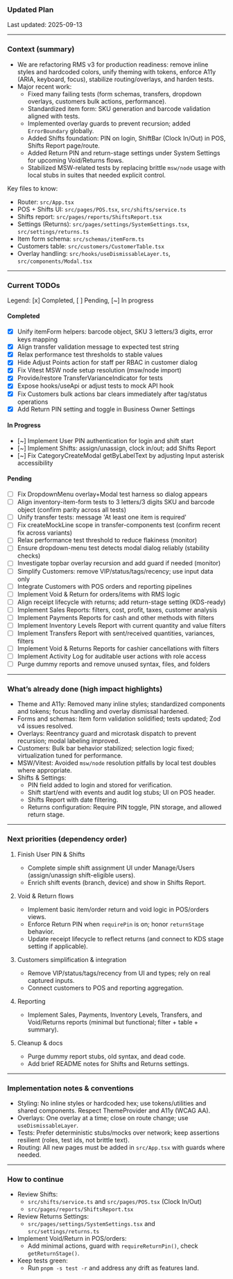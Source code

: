 ### Updated Plan

Last updated: 2025-09-13

---

### Context (summary)

- We are refactoring RMS v3 for production readiness: remove inline styles and hardcoded colors, unify theming with tokens, enforce A11y (ARIA, keyboard, focus), stabilize routing/overlays, and harden tests.
- Major recent work:
  - Fixed many failing tests (form schemas, transfers, dropdown overlays, customers bulk actions, performance).
  - Standardized item form: SKU generation and barcode validation aligned with tests.
  - Implemented overlay guards to prevent recursion; added `ErrorBoundary` globally.
  - Added Shifts foundation: PIN on login, ShiftBar (Clock In/Out) in POS, Shifts Report page/route.
  - Added Return PIN and return-stage settings under System Settings for upcoming Void/Returns flows.
  - Stabilized MSW-related tests by replacing brittle `msw/node` usage with local stubs in suites that needed explicit control.

Key files to know:
- Router: `src/App.tsx`
- POS + Shifts UI: `src/pages/POS.tsx`, `src/shifts/service.ts`
- Shifts report: `src/pages/reports/ShiftsReport.tsx`
- Settings (Returns): `src/pages/settings/SystemSettings.tsx`, `src/settings/returns.ts`
- Item form schema: `src/schemas/itemForm.ts`
- Customers table: `src/customers/CustomerTable.tsx`
- Overlay handling: `src/hooks/useDismissableLayer.ts`, `src/components/Modal.tsx`

---

### Current TODOs

Legend: [x] Completed, [ ] Pending, [~] In progress

#### Completed
- [x] Unify itemForm helpers: barcode object, SKU 3 letters/3 digits, error keys mapping
- [x] Align transfer validation message to expected test string
- [x] Relax performance test thresholds to stable values
- [x] Hide Adjust Points action for staff per RBAC in customer dialog
- [x] Fix Vitest MSW node setup resolution (msw/node import)
- [x] Provide/restore TransferVarianceIndicator for tests
- [x] Expose hooks/useApi or adjust tests to mock API hook
- [x] Fix Customers bulk actions bar clears immediately after tag/status operations
- [x] Add Return PIN setting and toggle in Business Owner Settings

#### In Progress
- [~] Implement User PIN authentication for login and shift start
- [~] Implement Shifts: assign/unassign, clock in/out; add Shifts Report
- [~] Fix CategoryCreateModal getByLabelText by adjusting Input asterisk accessibility

#### Pending
- [ ] Fix DropdownMenu overlay+Modal test harness so dialog appears
- [ ] Align inventory-item-form tests to 3 letters/3 digits SKU and barcode object (confirm parity across all tests)
- [ ] Unify transfer tests: message 'At least one item is required'
- [ ] Fix createMockLine scope in transfer-components test (confirm recent fix across variants)
- [ ] Relax performance test threshold to reduce flakiness (monitor)
- [ ] Ensure dropdown-menu test detects modal dialog reliably (stability checks)
- [ ] Investigate topbar overlay recursion and add guard if needed (monitor)
- [ ] Simplify Customers: remove VIP/status/tags/recency; use input data only
- [ ] Integrate Customers with POS orders and reporting pipelines
- [ ] Implement Void & Return for orders/items with RMS logic
- [ ] Align receipt lifecycle with returns; add return-stage setting (KDS-ready)
- [ ] Implement Sales Reports: filters, cost, profit, taxes, customer analysis
- [ ] Implement Payments Reports for cash and other methods with filters
- [ ] Implement Inventory Levels Report with current quantity and value filters
- [ ] Implement Transfers Report with sent/received quantities, variances, filters
- [ ] Implement Void & Returns Reports for cashier cancellations with filters
- [ ] Implement Activity Log for auditable user actions with role access
- [ ] Purge dummy reports and remove unused syntax, files, and folders

---

### What’s already done (high impact highlights)

- Theme and A11y: Removed many inline styles; standardized components and tokens; focus handling and overlay dismissal hardened.
- Forms and schemas: Item form validation solidified; tests updated; Zod v4 issues resolved.
- Overlays: Reentrancy guard and microtask dispatch to prevent recursion; modal labeling improved.
- Customers: Bulk bar behavior stabilized; selection logic fixed; virtualization tuned for performance.
- MSW/Vitest: Avoided `msw/node` resolution pitfalls by local test doubles where appropriate.
- Shifts & Settings:
  - PIN field added to login and stored for verification.
  - Shift start/end with events and audit log stubs; UI on POS header.
  - Shifts Report with date filtering.
  - Returns configuration: Require PIN toggle, PIN storage, and allowed return stage.

---

### Next priorities (dependency order)

1) Finish User PIN & Shifts
   - Complete simple shift assignment UI under Manage/Users (assign/unassign shift-eligible users).
   - Enrich shift events (branch, device) and show in Shifts Report.

2) Void & Return flows
   - Implement basic item/order return and void logic in POS/orders views.
   - Enforce Return PIN when `requirePin` is on; honor `returnStage` behavior.
   - Update receipt lifecycle to reflect returns (and connect to KDS stage setting if applicable).

3) Customers simplification & integration
   - Remove VIP/status/tags/recency from UI and types; rely on real captured inputs.
   - Connect customers to POS and reporting aggregation.

4) Reporting
   - Implement Sales, Payments, Inventory Levels, Transfers, and Void/Returns reports (minimal but functional; filter + table + summary).

5) Cleanup & docs
   - Purge dummy report stubs, old syntax, and dead code.
   - Add brief README notes for Shifts and Returns settings.

---

### Implementation notes & conventions

- Styling: No inline styles or hardcoded hex; use tokens/utilities and shared components. Respect ThemeProvider and A11y (WCAG AA).
- Overlays: One overlay at a time; close on route change; use `useDismissableLayer`.
- Tests: Prefer deterministic stubs/mocks over network; keep assertions resilient (roles, test ids, not brittle text).
- Routing: All new pages must be added in `src/App.tsx` with guards where needed.

---

### How to continue

- Review Shifts:
  - `src/shifts/service.ts` and `src/pages/POS.tsx` (Clock In/Out)
  - `src/pages/reports/ShiftsReport.tsx`
- Review Returns Settings:
  - `src/pages/settings/SystemSettings.tsx` and `src/settings/returns.ts`
- Implement Void/Return in POS/orders:
  - Add minimal actions, guard with `requireReturnPin()`, check `getReturnStage()`.
- Keep tests green:
  - Run `pnpm -s test -r` and address any drift as features land.


